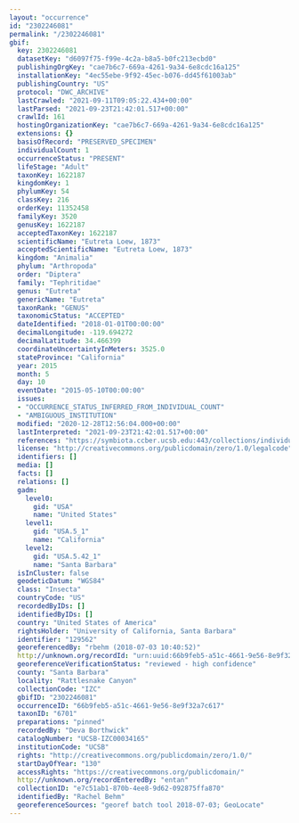 ```yaml
---
layout: "occurrence"
id: "2302246081"
permalink: "/2302246081"
gbif:
  key: 2302246081
  datasetKey: "d6097f75-f99e-4c2a-b8a5-b0fc213ecbd0"
  publishingOrgKey: "cae7b6c7-669a-4261-9a34-6e8cdc16a125"
  installationKey: "4ec55ebe-9f92-45ec-b076-dd45f61003ab"
  publishingCountry: "US"
  protocol: "DWC_ARCHIVE"
  lastCrawled: "2021-09-11T09:05:22.434+00:00"
  lastParsed: "2021-09-23T21:42:01.517+00:00"
  crawlId: 161
  hostingOrganizationKey: "cae7b6c7-669a-4261-9a34-6e8cdc16a125"
  extensions: {}
  basisOfRecord: "PRESERVED_SPECIMEN"
  individualCount: 1
  occurrenceStatus: "PRESENT"
  lifeStage: "Adult"
  taxonKey: 1622187
  kingdomKey: 1
  phylumKey: 54
  classKey: 216
  orderKey: 11352458
  familyKey: 3520
  genusKey: 1622187
  acceptedTaxonKey: 1622187
  scientificName: "Eutreta Loew, 1873"
  acceptedScientificName: "Eutreta Loew, 1873"
  kingdom: "Animalia"
  phylum: "Arthropoda"
  order: "Diptera"
  family: "Tephritidae"
  genus: "Eutreta"
  genericName: "Eutreta"
  taxonRank: "GENUS"
  taxonomicStatus: "ACCEPTED"
  dateIdentified: "2018-01-01T00:00:00"
  decimalLongitude: -119.694272
  decimalLatitude: 34.466399
  coordinateUncertaintyInMeters: 3525.0
  stateProvince: "California"
  year: 2015
  month: 5
  day: 10
  eventDate: "2015-05-10T00:00:00"
  issues:
  - "OCCURRENCE_STATUS_INFERRED_FROM_INDIVIDUAL_COUNT"
  - "AMBIGUOUS_INSTITUTION"
  modified: "2020-12-28T12:56:04.000+00:00"
  lastInterpreted: "2021-09-23T21:42:01.517+00:00"
  references: "https://symbiota.ccber.ucsb.edu:443/collections/individual/index.php?occid=129562"
  license: "http://creativecommons.org/publicdomain/zero/1.0/legalcode"
  identifiers: []
  media: []
  facts: []
  relations: []
  gadm:
    level0:
      gid: "USA"
      name: "United States"
    level1:
      gid: "USA.5_1"
      name: "California"
    level2:
      gid: "USA.5.42_1"
      name: "Santa Barbara"
  isInCluster: false
  geodeticDatum: "WGS84"
  class: "Insecta"
  countryCode: "US"
  recordedByIDs: []
  identifiedByIDs: []
  country: "United States of America"
  rightsHolder: "University of California, Santa Barbara"
  identifier: "129562"
  georeferencedBy: "rbehm (2018-07-03 10:40:52)"
  http://unknown.org/recordId: "urn:uuid:66b9feb5-a51c-4661-9e56-8e9f32a7c617"
  georeferenceVerificationStatus: "reviewed - high confidence"
  county: "Santa Barbara"
  locality: "Rattlesnake Canyon"
  collectionCode: "IZC"
  gbifID: "2302246081"
  occurrenceID: "66b9feb5-a51c-4661-9e56-8e9f32a7c617"
  taxonID: "6701"
  preparations: "pinned"
  recordedBy: "Deva Borthwick"
  catalogNumber: "UCSB-IZC00034165"
  institutionCode: "UCSB"
  rights: "http://creativecommons.org/publicdomain/zero/1.0/"
  startDayOfYear: "130"
  accessRights: "https://creativecommons.org/publicdomain/"
  http://unknown.org/recordEnteredBy: "entan"
  collectionID: "e7c51ab1-870b-4ee8-9d62-092875ffa870"
  identifiedBy: "Rachel Behm"
  georeferenceSources: "georef batch tool 2018-07-03; GeoLocate"
---
```

